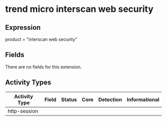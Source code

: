 trend micro interscan web security
==================================

Expression
----------

product = "interscan web security"

Fields
------

There are no fields for this extension.

Activity Types
--------------

| Activity Type | Field | Status | Core | Detection | Informational |
| ------------- | ----- | ------ | ---- | --------- | ------------- |
| http-session  |       |        |      |           |               |

